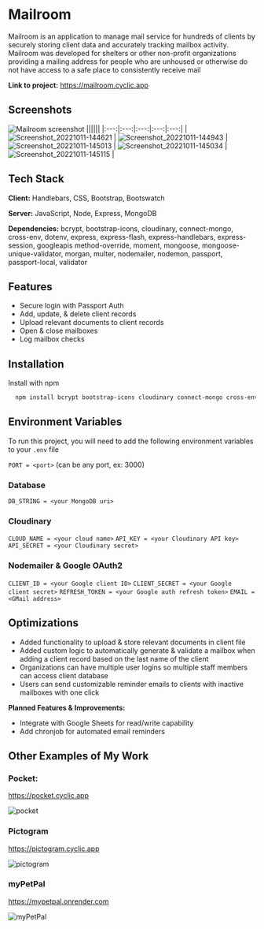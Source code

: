 
# Mailroom

Mailroom is an application to manage mail service for hundreds of clients by securely storing client data and accurately tracking mailbox activity. Mailroom was developed for shelters or other non-profit organizations providing a mailing address for people who are unhoused or otherwise do not have access to a safe place to consistently receive mail

**Link to project:** https://mailroom.cyclic.app

## Screenshots

![Mailroom screenshot](https://user-images.githubusercontent.com/101529105/190074645-af766088-cf3d-4498-a887-2f661b650239.png)
||||||
|:---:|:---:|:---:|:---:|:---:|
| ![Screenshot_20221011-144621](https://user-images.githubusercontent.com/101529105/195205549-a96f6ce2-8e3b-4b2f-98a7-3d464a6b17eb.png) | ![Screenshot_20221011-144943](https://user-images.githubusercontent.com/101529105/195205553-1d942ec0-d279-451a-a097-ce53c591e74b.png) | ![Screenshot_20221011-145013](https://user-images.githubusercontent.com/101529105/195205555-c3291027-d111-45fd-aff5-eb47925fe6b4.png) | ![Screenshot_20221011-145034](https://user-images.githubusercontent.com/101529105/195205556-4d9b98c1-4857-4fa7-99f9-f0a897e41f13.png) | ![Screenshot_20221011-145115](https://user-images.githubusercontent.com/101529105/195205559-53a0792a-c7a5-46f3-b723-539103c7b62a.png) |

## Tech Stack

**Client:** Handlebars, CSS, Bootstrap, Bootswatch

**Server:** JavaScript, Node, Express, MongoDB

**Dependencies:** bcrypt, bootstrap-icons, cloudinary, connect-mongo, cross-env, dotenv, express, express-flash, express-handlebars, express-session, googleapis method-override, moment, mongoose, mongoose-unique-validator, morgan, multer, nodemailer, nodemon, passport, passport-local, validator

## Features

- Secure login with Passport Auth
- Add, update, & delete client records
- Upload relevant documents to client records
- Open & close mailboxes
- Log mailbox checks

## Installation

Install with npm

```bash
  npm install bcrypt bootstrap-icons cloudinary connect-mongo cross-env dotenv express express-flash express-handlebars express-session googleapis method-override moment mongoose mongoose-unique-validator morgan multer nodemailer nodemon passport passport-local validator
```
## Environment Variables

To run this project, you will need to add the following environment variables to your `.env` file

`PORT = <port>` (can be any port, ex: 3000)

### Database

`DB_STRING = <your MongoDB uri>`

### Cloudinary

`CLOUD_NAME = <your cloud name>`
`API_KEY = <your Cloudinary API key>`
`API_SECRET = <your Cloudinary secret>`

### Nodemailer & Google OAuth2

`CLIENT_ID = <your Google client ID>`
`CLIENT_SECRET = <your Google client secret>`
`REFRESH_TOKEN = <your Google auth refresh token>`
`EMAIL = <GMail address>`

## Optimizations

- Added functionality to upload & store relevant documents in client file
- Added custom logic to automatically generate & validate a mailbox when adding a client record based on the last name of the client
- Organizations can have multiple user logins so multiple staff members can access client database
- Users can send customizable reminder emails to clients with inactive mailboxes with one click

**Planned Features & Improvements:**

- Integrate with Google Sheets for read/write capability
- Add chronjob for automated email reminders

## Other Examples of My Work

### Pocket:
https://pocket.cyclic.app

![pocket](https://user-images.githubusercontent.com/101529105/195203986-95c3d4ef-54b7-40cf-bde7-a8708bb7f53a.png)

### Pictogram
https://pictogram.cyclic.app

![pictogram](https://user-images.githubusercontent.com/101529105/195203985-938d761f-2c6a-4bc7-9b08-1b32cc28b610.png)

### myPetPal
https://mypetpal.onrender.com

![myPetPal](https://user-images.githubusercontent.com/101529105/195203978-398ed8da-ccda-4c21-81c0-5975f135af93.png)
